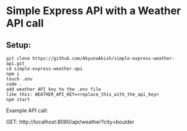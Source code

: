 # Simple Express API with a Weather API call

## Setup:

```
git clone https://github.com/AkyunaAkish/simple-express-weather-api.git
cd simple-express-weather-api
npm i
touch .env
code .
add weather API key to the .env file
like this: WEATHER_API_KEY=<replace_this_with_the_api_key>
npm start
```

Example API call:

GET: http://localhost:8080/api/weather?city=boulder